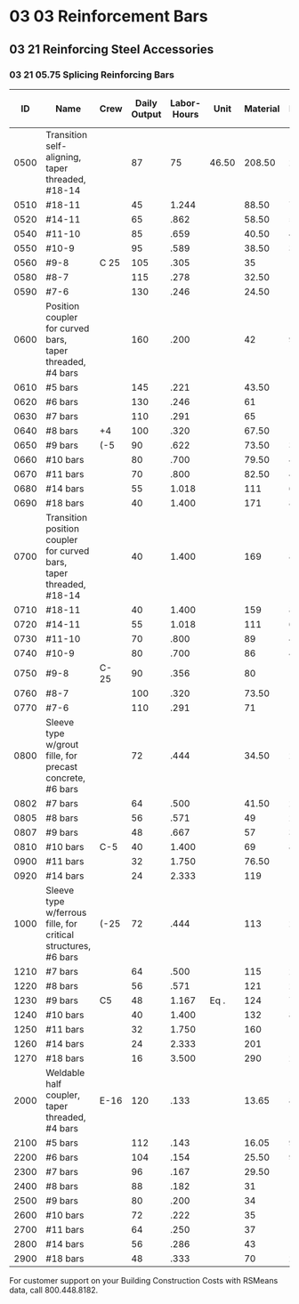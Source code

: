 # 03 03 Reinforcement Bars

## 03 21 Reinforcing Steel Accessories

### 03 21 05.75 Splicing Reinforcing Bars

| ID   | Name                                                                 | Crew | Daily Output | Labor-Hours | Unit | Material | Labor  | Equipment | Total   | Total Incl O&P |
|------|----------------------------------------------------------------------|------|-------------|-------------|------|----------|--------|-----------|---------|----------------|
| 0500 | Transition self-aligning, taper threaded, #18-14                     |      | 87          | 75          | 46.50| 208.50   | 259    |           |         |                |
| 0510 | #18-11                                                               |      | 45          | 1.244       |      | 88.50    | 75     | 46.50     | 210     | 261            |
| 0520 | #14-11                                                               |      | 65          | .862        |      | 58.50    | 52     | 32        | 142.50  | 178            |
| 0540 | #11-10                                                               |      | 85          | .659        |      | 40.50    | 40     | 24.50     | 105     | 131            |
| 0550 | #10-9                                                                |      | 95          | .589        |      | 38.50    | 35.50  | 22        | 96      | 119            |
| 0560 | #9-8                                                                 | C 25 | 105         | .305        |      | 35       | 14.95  |           | 49.95   | 61.5           |
| 0580 | #8-7                                                                 |      | 115         | .278        |      | 32.50    | 13.65  |           | 46.15   | 56.51          |
| 0590 | #7-6                                                                 |      | 130         | .246        |      | 24.50    | 12.05  |           | 36.55   | 45.50          |
| 0600 | Position coupler for curved bars, taper threaded, #4 bars            |      | 160         | .200        |      | 42       | 9.80   |           | 51.80   | 61             |
| 0610 | #5 bars                                                              |      | 145         | .221        |      | 43.50    | 10.80  |           | 54.30   | 64.50          |
| 0620 | #6 bars                                                              |      | 130         | .246        |      | 61       | 12.05  |           | 73.05   | 85.50          |
| 0630 | #7 bars                                                              |      | 110         | .291        |      | 65       | 14.25  |           | 79.25   | 93.50          |
| 0640 | #8 bars                                                              | +4   | 100         | .320        |      | 67.50    | 15.65  |           | 83.15   | 98             |
| 0650 | #9 bars                                                              | (-5  | 90          | .622        |      | 73.50    | 37.50  | 23.50     | 134.50  | 162            |
| 0660 | #10 bars                                                             |      | 80          | .700        |      | 79.50    | 42.50  | 26        | 148     | 179            |
| 0670 | #11 bars                                                             |      | 70          | .800        |      | 82.50    | 48.50  | 30        | 161     | 196            |
| 0680 | #14 bars                                                             |      | 55          | 1.018       |      | 111      | 61.50  | 38        | 210.50  | 256            |
| 0690 | #18 bars                                                             |      | 40          | 1.400       |      | 171      | 84.50  | 52.50     | 308     | 370            |
| 0700 | Transition position coupler for curved bars, taper threaded, #18-14  |      | 40          | 1.400       |      | 169      | 84.50  | 52.50     | 306     | 370            |
| 0710 | #18-11                                                               |      | 40          | 1.400       |      | 159      | 84.50  | 52.50     | 296     | 360            |
| 0720 | #14-11                                                               |      | 55          | 1.018       |      | 111      | 61.50  | 38        | 210.50  | 256            |
| 0730 | #11-10                                                               |      | 70          | .800        |      | 89       | 48.50  | 30        | 167.50  | 203            |
| 0740 | #10-9                                                                |      | 80          | .700        |      | 86       | 42.50  | 26        | 154.50  | 187            |
| 0750 | #9-8                                                                 | C-25 | 90          | .356        |      | 80       | 17.40  |           | 97.40   | 115            |
| 0760 | #8-7                                                                 |      | 100         | .320        |      | 73.50    | 15.65  |           | 89.15   | 105            |
| 0770 | #7-6                                                                 |      | 110         | .291        |      | 71       | 14.25  |           | 85.25   | 100            |
| 0800 | Sleeve type w/grout fille, for precast concrete, #6 bars             |      | 72          | .444        |      | 34.50    | 22     |           | 56.50   | 71.50          |
| 0802 | #7 bars                                                              |      | 64          | .500        |      | 41.50    | 24.50  |           | 66      | 83.50          |
| 0805 | #8 bars                                                              |      | 56          | .571        |      | 49       | 28     |           | 77      | 97             |
| 0807 | #9 bars                                                              |      | 48          | .667        |      | 57       | 32.50  |           | 89.50   | 113            |
| 0810 | #10 bars                                                             | C-5  | 40          | 1.400       |      | 69       | 84.50  | 52.50     | 206     | 260            |
| 0900 | #11 bars                                                             |      | 32          | 1.750       |      | 76.50    | 106    | 65.50     | 248     | 315            |
| 0920 | #14 bars                                                             |      | 24          | 2.333       |      | 119      | 141    | 87        | 347     | 435            |
| 1000 | Sleeve type w/ferrous fille, for critical structures, #6 bars         | (-25 | 72          | .444        |      | 113      | 22     |           | 135     | 159            |
| 1210 | #7 bars                                                              |      | 64          | .500        |      | 115      | 24.50  |           | 139.50  | 164            |
| 1220 | #8 bars                                                              |      | 56          | .571        |      | 121      | 28     |           | 149     | 176            |
| 1230 | #9 bars                                                              | C5   | 48          | 1.167       | Eq . | 124      | 70.50  | 43.50     | 238     | 290            |
| 1240 | #10 bars                                                             |      | 40          | 1.400       |      | 132      | 84.50  | 52.50     | 269     | 330            |
| 1250 | #11 bars                                                             |      | 32          | 1.750       |      | 160      | 106    | 65.50     | 331.50  | 405            |
| 1260 | #14 bars                                                             |      | 24          | 2.333       |      | 201      | 141    | 87        | 429     | 525            |
| 1270 | #18 bars                                                             |      | 16          | 3.500       |      | 290      | 211    | 131       | 632     | 780            |
| 2000 | Weldable half coupler, taper threaded, #4 bars                       | E-16 | 120         | .133        |      | 13.65    | 8.40   | 1.23      | 23.28   | 29.50          |
| 2100 | #5 bars                                                              |      | 112         | .143        |      | 16.05    | 9      | 1.32      | 26.37   | 33             |
| 2200 | #6 bars                                                              |      | 104         | .154        |      | 25.50    | 9.70   | 1.42      | 36.62   | 44.50          |
| 2300 | #7 bars                                                              |      | 96          | .167        |      | 29.50    | 10.50  | 1.54      | 41.54   | 50.50          |
| 2400 | #8 bars                                                              |      | 88          | .182        |      | 31       | 11.45  | 1.67      | 44.12   | 53.50          |
| 2500 | #9 bars                                                              |      | 80          | .200        |      | 34       | 12.60  | 1.84      | 48.44   | 59             |
| 2600 | #10 bars                                                             |      | 72          | .222        |      | 35       | 14     | 2.05      | 51.05   | 62.50          |
| 2700 | #11 bars                                                             |      | 64          | .250        |      | 37       | 15.75  | 2.30      | 55.05   | 67.50          |
| 2800 | #14 bars                                                             |      | 56          | .286        |      | 43       | 18     | 2.63      | 63.63   | 78             |
| 2900 | #18 bars                                                             |      | 48          | .333        |      | 70       | 21     | 3.07      | 94.07   | 113            |

For customer support on your Building Construction Costs with RSMeans data, call 800.448.8182.